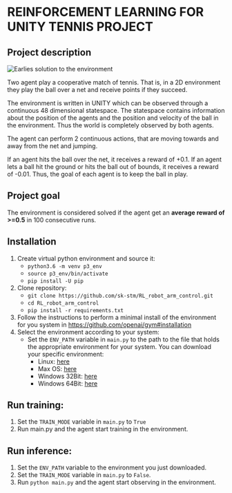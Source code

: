 # REINFORCEMENT LEARNING FOR UNITY TENNIS PROJECT

## Project description

![Earlies solution to the environment](DDPG_TENNIS/tennis_big.gif)

Two agent play a cooperative match of tennis. That is, in a 2D environment they play the ball over a net and
receive points if they succeed.

The environment is written in UNITY which can be observed through a continuous 48 dimensional statespace.
The statespace contains information about the position of the agents and the position and velocity of the ball
in the environment. Thus the world is completely observed by both agents.

The agent can perform 2 continuous actions, that are moving towards and away from the net and jumping.

If an agent hits the ball over the net, it receives a reward of +0.1. If an agent lets a ball hit the ground or
hits the ball out of bounds, it receives a reward of -0.01. Thus, the goal of each agent is to keep the ball in play.

## Project goal
The environment is considered solved if the agent get an **average reward of >=0.5** in 100 consecutive runs.

## Installation

1. Create virtual python environment and source it:
    - `python3.6 -m venv p3_env`
    - `source p3_env/bin/activate`
    - `pip install -U pip`
2. Clone repository:
    - `git clone https://github.com/sk-stm/RL_robot_arm_control.git`
    - `cd RL_robot_arm_control`
    - `pip install -r requirements.txt`
3. Follow the instructions to perform a minimal install of the environment for you system in https://github.com/openai/gym#installation
4. Select the environment according to your system:
    - Set the `ENV_PATH` variable in `main.py` to the path to the file that holds the appropriate environment for your system.
    You can download your specific environment:
        - Linux: [here](https://s3-us-west-1.amazonaws.com/udacity-drlnd/P2/Reacher/one_agent/Reacher_Linux.zip)
        - Max OS: [here](https://s3-us-west-1.amazonaws.com/udacity-drlnd/P2/Reacher/one_agent/Reacher.app.zip)
        - Windows 32Bit: [here](https://s3-us-west-1.amazonaws.com/udacity-drlnd/P2/Reacher/one_agent/Reacher_Windows_x86.zip)
        - Windows 64Bit: [here](https://s3-us-west-1.amazonaws.com/udacity-drlnd/P2/Reacher/one_agent/Reacher_Windows_x86_64.zip)

## Run training:
1. Set the `TRAIN_MODE` variable in `main.py` to `True`
2. Run main.py and the agent start training in the environment.

## Run inference:
1. Set the `ENV_PATH` variable to the environment you just downloaded.
2. Set the `TRAIN_MODE` variable in `main.py` to `False`.
3. Run `python main.py` and the agent start observing in the environment.
